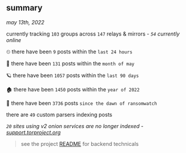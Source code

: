 
## summary
_may 13th, 2022_

currently tracking `103` groups across `147` relays & mirrors - _`54` currently online_

⏲ there have been `9` posts within the `last 24 hours`

🦈 there have been `131` posts within the `month of may`

🪐 there have been `1057` posts within the `last 90 days`

🏚 there have been `1450` posts within the `year of 2022`

🦕 there have been `3736` posts `since the dawn of ransomwatch`

there are `49` custom parsers indexing posts

_`20` sites using v2 onion services are no longer indexed - [support.torproject.org](https://support.torproject.org/onionservices/v2-deprecation/)_

> see the project [README](https://github.com/thetanz/ransomwatch#ransomwatch--) for backend technicals
